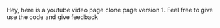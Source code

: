 Hey, here is a youtube video page clone page version 1. Feel free to give use the code and give feedback
